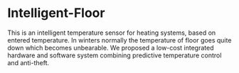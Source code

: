 # Intelligent-Floor
This is an intelligent temperature sensor for heating systems, based on entered temperature. In winters normally the temperature of floor goes quite down which becomes unbearable. We proposed a low-cost integrated hardware and software system combining predictive temperature control and anti-theft.
